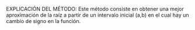 EXPLICACIÓN DEL MÉTODO:
Este método consiste en obtener una mejor aproximación de la raíz a partir de un intervalo inicial (a,b) en el cual hay un cambio de signo en la función.
